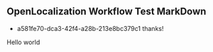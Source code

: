 ## OpenLocalization Workflow Test MarkDown
* a581fe70-dca3-42f4-a28b-213e8bc379c1 
thanks!

Hello world